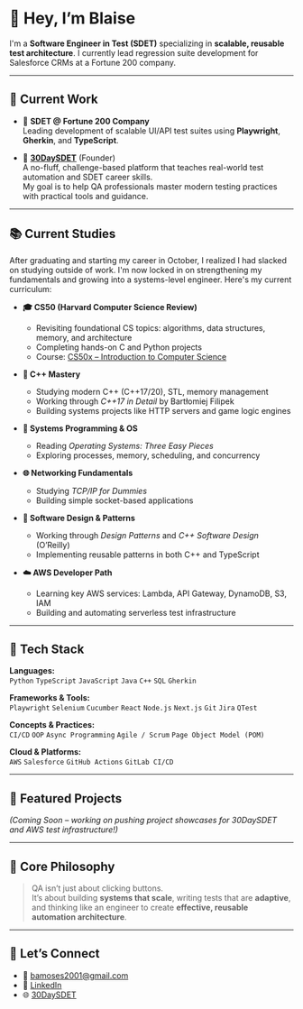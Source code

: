 # 👋 Hey, I’m Blaise

I'm a **Software Engineer in Test (SDET)** specializing in **scalable, reusable test architecture**. I currently lead regression suite development for Salesforce CRMs at a Fortune 200 company.

---

## 💼 Current Work

- 🏦 **SDET @ Fortune 200 Company**  
  Leading development of scalable UI/API test suites using **Playwright**, **Gherkin**, and **TypeScript**.

- 🚀 **[30DaySDET](https://30daysdet.dev/)** (Founder)  
  A no-fluff, challenge-based platform that teaches real-world test automation and SDET career skills.  
  My goal is to help QA professionals master modern testing practices with practical tools and guidance.

---

## 📚 Current Studies

After graduating and starting my career in October, I realized I had slacked on studying outside of work. I'm now locked in on strengthening my fundamentals and growing into a systems-level engineer. Here's my current curriculum:

- **🎓 CS50 (Harvard Computer Science Review)**  
  - Revisiting foundational CS topics: algorithms, data structures, memory, and architecture  
  - Completing hands-on C and Python projects  
  - Course: [CS50x – Introduction to Computer Science](https://cs50.harvard.edu/x/)

- **📘 C++ Mastery**  
  - Studying modern C++ (C++17/20), STL, memory management  
  - Working through *C++17 in Detail* by Bartłomiej Filipek  
  - Building systems projects like HTTP servers and game logic engines

- **🧠 Systems Programming & OS**  
  - Reading *Operating Systems: Three Easy Pieces*  
  - Exploring processes, memory, scheduling, and concurrency

- **🌐 Networking Fundamentals**  
  - Studying *TCP/IP for Dummies*  
  - Building simple socket-based applications

- **🧱 Software Design & Patterns**  
  - Working through *Design Patterns* and *C++ Software Design* (O’Reilly)  
  - Implementing reusable patterns in both C++ and TypeScript

- **☁️ AWS Developer Path**  
  - Learning key AWS services: Lambda, API Gateway, DynamoDB, S3, IAM  
  - Building and automating serverless test infrastructure

---

## 🧰 Tech Stack

**Languages:**  
`Python` `TypeScript` `JavaScript` `Java` `C++` `SQL` `Gherkin`

**Frameworks & Tools:**  
`Playwright` `Selenium` `Cucumber` `React` `Node.js` `Next.js` `Git` `Jira` `QTest`

**Concepts & Practices:**  
`CI/CD` `OOP` `Async Programming` `Agile / Scrum` `Page Object Model (POM)`

**Cloud & Platforms:**  
`AWS` `Salesforce` `GitHub Actions` `GitLab CI/CD`

---

## 📂 Featured Projects

*(Coming Soon – working on pushing project showcases for 30DaySDET and AWS test infrastructure!)*

---

## 💭 Core Philosophy

> QA isn’t just about clicking buttons.  
> It’s about building **systems that scale**, writing tests that are **adaptive**, and thinking like an engineer to create **effective, reusable automation architecture**.

---

## 🔗 Let’s Connect

- 📧 [bamoses2001@gmail.com](mailto:bamoses2001@gmail.com)
- 💼 [LinkedIn](https://www.linkedin.com/in/blaise-moses)
- 🌐 [30DaySDET](https://30daysdet.dev/)
